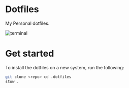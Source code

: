 Dotfiles
========

My Personal dotfiles.

![terminal]("./assets/terminal.png")

# Get started
To install the dotfiles on a new system, run the following:

```bash
git clone <repo> cd .dotfiles
stow .
```



